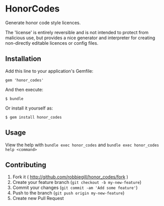 # HonorCodes

Generate honor code style licences.

The 'license' is entirely reversible and is not intended to protect from malicious use, but provides a nice generator
and interpreter for creating non-directly editable licences or config files.

## Installation

Add this line to your application's Gemfile:

    gem 'honor_codes'

And then execute:

    $ bundle

Or install it yourself as:

    $ gem install honor_codes

## Usage

View the help with `bundle exec honor_codes` and `bundle exec honor_codes help <command>`

## Contributing

1. Fork it ( http://github.com/robbiegill/honor_codes/fork )
2. Create your feature branch (`git checkout -b my-new-feature`)
3. Commit your changes (`git commit -am 'Add some feature'`)
4. Push to the branch (`git push origin my-new-feature`)
5. Create new Pull Request
